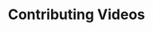 ---
title: Contributing Videos
weight: 2
description: >
    Contributing guide on adding videos to the site
---